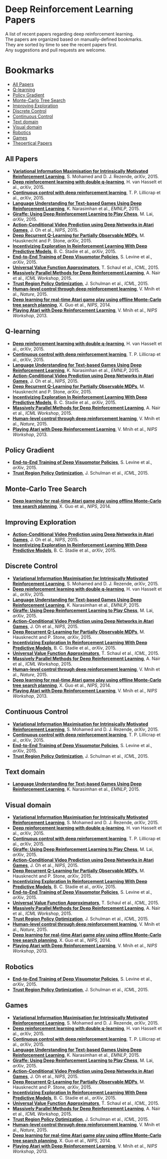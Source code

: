 # Deep Reinforcement Learning Papers
A list of recent papers regarding deep reinforcement learning. <br>
The papers are organized based on manually-defined bookmarks. <br>
They are sorted by time to see the recent papers first. <br>
Any suggestions and pull requests are welcome. 

# Bookmarks
  * [All Papers](#all-papers)
  * [Q-learning](#q-learning)
  * [Policy Gradient](#policy-gradient)
  * [Monte-Carlo Tree Search](#monte-carlo-tree-search)
  * [Improving Exploration](#improving-exploration)
  * [Discrete Control](#discrete-control)
  * [Continuous Control](#continuous-control)
  * [Text domain](#text-domain)
  * [Visual domain](#visual-domain)
  * [Robotics](#robotics)
  * [Games](#games)
  * [Theoertical Papers](#theoertical-papers)

## All Papers
  * [**Variational Information Maximisation for Intrinsically Motivated Reinforcement Learning**](http://arxiv.org/abs/1509.08731), S. Mohamed and D. J. Rezende, *arXiv*, 2015.
  * [**Deep reinforcement learning with double q-learning**](http://arxiv.org/abs/1509.06461), H. van Hasselt et al., *arXiv*, 2015.
  * [**Continuous control with deep reinforcement learning**](http://arxiv.org/abs/1509.02971), T. P. Lillicrap et al., *arXiv*, 2015.
  * [**Language Understanding for Text-based Games Using Deep Reinforcement Learning**](http://people.csail.mit.edu/karthikn/pdfs/mud-play15.pdf), K. Narasimhan et al., *EMNLP*, 2015.
  * [**Giraffe: Using Deep Reinforcement Learning to Play Chess**](http://arxiv.org/abs/1509.01549), M. Lai, *arXiv*, 2015.
  * [**Action-Conditional Video Prediction using Deep Networks in Atari Games**](http://arxiv.org/abs/1507.08750), J. Oh et al., *NIPS*, 2015.
  * [**Deep Recurrent Q-Learning for Partially Observable MDPs**](http://arxiv.org/abs/1507.06527), M. Hausknecht and P. Stone, *arXiv*, 2015.
  * [**Incentivizing Exploration In Reinforcement Learning With Deep Predictive Models**](http://arxiv.org/abs/1507.00814), B. C. Stadie et al., *arXiv*, 2015.
  * [**End-to-End Training of Deep Visuomotor Policies**](http://arxiv.org/abs/1504.00702), S. Levine et al., *arXiv*, 2015.
  * [**Universal Value Function Approximators**](http://schaul.site44.com/publications/uvfa.pdf), T. Schaul et al., *ICML*, 2015.
  * [**Massively Parallel Methods for Deep Reinforcement Learning**](http://www0.cs.ucl.ac.uk/staff/d.silver/web/Publications_files/gorila.pdf), A. Nair et al., *ICML Workshop*, 2015.
  * [**Trust Region Policy Optimization**](http://jmlr.org/proceedings/papers/v37/schulman15.pdf), J. Schulman et al., *ICML*, 2015.
  * [**Human-level control through deep reinforcement learning**](http://www.nature.com/nature/journal/v518/n7540/pdf/nature14236.pdf), V. Mnih et al., *Nature*, 2015.
  * [**Deep learning for real-time Atari game play using offline Monte-Carlo tree search planning**](http://papers.nips.cc/paper/5421-deep-learning-for-real-time-atari-game-play-using-offline-monte-carlo-tree-search-planning.pdf), X. Guo et al., *NIPS*, 2014.
  * [**Playing Atari with Deep Reinforcement Learning**](https://www.cs.toronto.edu/~vmnih/docs/dqn.pdf), V. Mnih et al., *NIPS Workshop*, 2013.

## Q-learning
  * [**Deep reinforcement learning with double q-learning**](http://arxiv.org/abs/1509.06461), H. van Hasselt et al., *arXiv*, 2015.
  * [**Continuous control with deep reinforcement learning**](http://arxiv.org/abs/1509.02971), T. P. Lillicrap et al., *arXiv*, 2015.
  * [**Language Understanding for Text-based Games Using Deep Reinforcement Learning**](http://people.csail.mit.edu/karthikn/pdfs/mud-play15.pdf), K. Narasimhan et al., *EMNLP*, 2015.
  * [**Action-Conditional Video Prediction using Deep Networks in Atari Games**](http://arxiv.org/abs/1507.08750), J. Oh et al., *NIPS*, 2015.
  * [**Deep Recurrent Q-Learning for Partially Observable MDPs**](http://arxiv.org/abs/1507.06527), M. Hausknecht and P. Stone, *arXiv*, 2015.
  * [**Incentivizing Exploration In Reinforcement Learning With Deep Predictive Models**](http://arxiv.org/abs/1507.00814), B. C. Stadie et al., *arXiv*, 2015.
  * [**Massively Parallel Methods for Deep Reinforcement Learning**](http://www0.cs.ucl.ac.uk/staff/d.silver/web/Publications_files/gorila.pdf), A. Nair et al., *ICML Workshop*, 2015.
  * [**Human-level control through deep reinforcement learning**](http://www.nature.com/nature/journal/v518/n7540/pdf/nature14236.pdf), V. Mnih et al., *Nature*, 2015.
  * [**Playing Atari with Deep Reinforcement Learning**](https://www.cs.toronto.edu/~vmnih/docs/dqn.pdf), V. Mnih et al., *NIPS Workshop*, 2013.

## Policy Gradient
  * [**End-to-End Training of Deep Visuomotor Policies**](http://arxiv.org/abs/1504.00702), S. Levine et al., *arXiv*, 2015.
  * [**Trust Region Policy Optimization**](http://jmlr.org/proceedings/papers/v37/schulman15.pdf), J. Schulman et al., *ICML*, 2015.

## Monte-Carlo Tree Search
  * [**Deep learning for real-time Atari game play using offline Monte-Carlo tree search planning**](http://papers.nips.cc/paper/5421-deep-learning-for-real-time-atari-game-play-using-offline-monte-carlo-tree-search-planning.pdf), X. Guo et al., *NIPS*, 2014.

## Improving Exploration
  * [**Action-Conditional Video Prediction using Deep Networks in Atari Games**](http://arxiv.org/abs/1507.08750), J. Oh et al., *NIPS*, 2015.
  * [**Incentivizing Exploration In Reinforcement Learning With Deep Predictive Models**](http://arxiv.org/abs/1507.00814), B. C. Stadie et al., *arXiv*, 2015.

## Discrete Control
  * [**Variational Information Maximisation for Intrinsically Motivated Reinforcement Learning**](http://arxiv.org/abs/1509.08731), S. Mohamed and D. J. Rezende, *arXiv*, 2015.
  * [**Deep reinforcement learning with double q-learning**](http://arxiv.org/abs/1509.06461), H. van Hasselt et al., *arXiv*, 2015.
  * [**Language Understanding for Text-based Games Using Deep Reinforcement Learning**](http://people.csail.mit.edu/karthikn/pdfs/mud-play15.pdf), K. Narasimhan et al., *EMNLP*, 2015.
  * [**Giraffe: Using Deep Reinforcement Learning to Play Chess**](http://arxiv.org/abs/1509.01549), M. Lai, *arXiv*, 2015.
  * [**Action-Conditional Video Prediction using Deep Networks in Atari Games**](http://arxiv.org/abs/1507.08750), J. Oh et al., *NIPS*, 2015.
  * [**Deep Recurrent Q-Learning for Partially Observable MDPs**](http://arxiv.org/abs/1507.06527), M. Hausknecht and P. Stone, *arXiv*, 2015.
  * [**Incentivizing Exploration In Reinforcement Learning With Deep Predictive Models**](http://arxiv.org/abs/1507.00814), B. C. Stadie et al., *arXiv*, 2015.
  * [**Universal Value Function Approximators**](http://schaul.site44.com/publications/uvfa.pdf), T. Schaul et al., *ICML*, 2015.
  * [**Massively Parallel Methods for Deep Reinforcement Learning**](http://www0.cs.ucl.ac.uk/staff/d.silver/web/Publications_files/gorila.pdf), A. Nair et al., *ICML Workshop*, 2015.
  * [**Human-level control through deep reinforcement learning**](http://www.nature.com/nature/journal/v518/n7540/pdf/nature14236.pdf), V. Mnih et al., *Nature*, 2015.
  * [**Deep learning for real-time Atari game play using offline Monte-Carlo tree search planning**](http://papers.nips.cc/paper/5421-deep-learning-for-real-time-atari-game-play-using-offline-monte-carlo-tree-search-planning.pdf), X. Guo et al., *NIPS*, 2014.
  * [**Playing Atari with Deep Reinforcement Learning**](https://www.cs.toronto.edu/~vmnih/docs/dqn.pdf), V. Mnih et al., *NIPS Workshop*, 2013.
 
## Continuous Control
  * [**Variational Information Maximisation for Intrinsically Motivated Reinforcement Learning**](http://arxiv.org/abs/1509.08731), S. Mohamed and D. J. Rezende, *arXiv*, 2015.
  * [**Continuous control with deep reinforcement learning**](http://arxiv.org/abs/1509.02971), T. P. Lillicrap et al., *arXiv*, 2015.
  * [**End-to-End Training of Deep Visuomotor Policies**](http://arxiv.org/abs/1504.00702), S. Levine et al., *arXiv*, 2015.
  * [**Trust Region Policy Optimization**](http://jmlr.org/proceedings/papers/v37/schulman15.pdf), J. Schulman et al., *ICML*, 2015.

## Text domain
  * [**Language Understanding for Text-based Games Using Deep Reinforcement Learning**](http://people.csail.mit.edu/karthikn/pdfs/mud-play15.pdf), K. Narasimhan et al., *EMNLP*, 2015.

## Visual domain
  * [**Variational Information Maximisation for Intrinsically Motivated Reinforcement Learning**](http://arxiv.org/abs/1509.08731), S. Mohamed and D. J. Rezende, *arXiv*, 2015.
  * [**Deep reinforcement learning with double q-learning**](http://arxiv.org/abs/1509.06461), H. van Hasselt et al., *arXiv*, 2015.
  * [**Continuous control with deep reinforcement learning**](http://arxiv.org/abs/1509.02971), T. P. Lillicrap et al., *arXiv*, 2015.
  * [**Giraffe: Using Deep Reinforcement Learning to Play Chess**](http://arxiv.org/abs/1509.01549), M. Lai, *arXiv*, 2015.
  * [**Action-Conditional Video Prediction using Deep Networks in Atari Games**](http://arxiv.org/abs/1507.08750), J. Oh et al., *NIPS*, 2015.
  * [**Deep Recurrent Q-Learning for Partially Observable MDPs**](http://arxiv.org/abs/1507.06527), M. Hausknecht and P. Stone, *arXiv*, 2015.
  * [**Incentivizing Exploration In Reinforcement Learning With Deep Predictive Models**](http://arxiv.org/abs/1507.00814), B. C. Stadie et al., *arXiv*, 2015.
  * [**End-to-End Training of Deep Visuomotor Policies**](http://arxiv.org/abs/1504.00702), S. Levine et al., *arXiv*, 2015.
  * [**Universal Value Function Approximators**](http://schaul.site44.com/publications/uvfa.pdf), T. Schaul et al., *ICML*, 2015.
  * [**Massively Parallel Methods for Deep Reinforcement Learning**](http://www0.cs.ucl.ac.uk/staff/d.silver/web/Publications_files/gorila.pdf), A. Nair et al., *ICML Workshop*, 2015.
  * [**Trust Region Policy Optimization**](http://jmlr.org/proceedings/papers/v37/schulman15.pdf), J. Schulman et al., *ICML*, 2015.
  * [**Human-level control through deep reinforcement learning**](http://www.nature.com/nature/journal/v518/n7540/pdf/nature14236.pdf), V. Mnih et al., *Nature*, 2015.
  * [**Deep learning for real-time Atari game play using offline Monte-Carlo tree search planning**](http://papers.nips.cc/paper/5421-deep-learning-for-real-time-atari-game-play-using-offline-monte-carlo-tree-search-planning.pdf), X. Guo et al., *NIPS*, 2014.
  * [**Playing Atari with Deep Reinforcement Learning**](https://www.cs.toronto.edu/~vmnih/docs/dqn.pdf), V. Mnih et al., *NIPS Workshop*, 2013.

## Robotics
  * [**End-to-End Training of Deep Visuomotor Policies**](http://arxiv.org/abs/1504.00702), S. Levine et al., *arXiv*, 2015.
  * [**Trust Region Policy Optimization**](http://jmlr.org/proceedings/papers/v37/schulman15.pdf), J. Schulman et al., *ICML*, 2015.

## Games
  * [**Variational Information Maximisation for Intrinsically Motivated Reinforcement Learning**](http://arxiv.org/abs/1509.08731), S. Mohamed and D. J. Rezende, *arXiv*, 2015.
  * [**Deep reinforcement learning with double q-learning**](http://arxiv.org/abs/1509.06461), H. van Hasselt et al., *arXiv*, 2015.
  * [**Continuous control with deep reinforcement learning**](http://arxiv.org/abs/1509.02971), T. P. Lillicrap et al., *arXiv*, 2015.
  * [**Language Understanding for Text-based Games Using Deep Reinforcement Learning**](http://people.csail.mit.edu/karthikn/pdfs/mud-play15.pdf), K. Narasimhan et al., *EMNLP*, 2015.
  * [**Giraffe: Using Deep Reinforcement Learning to Play Chess**](http://arxiv.org/abs/1509.01549), M. Lai, *arXiv*, 2015.
  * [**Action-Conditional Video Prediction using Deep Networks in Atari Games**](http://arxiv.org/abs/1507.08750), J. Oh et al., *NIPS*, 2015.
  * [**Deep Recurrent Q-Learning for Partially Observable MDPs**](http://arxiv.org/abs/1507.06527), M. Hausknecht and P. Stone, *arXiv*, 2015.
  * [**Incentivizing Exploration In Reinforcement Learning With Deep Predictive Models**](http://arxiv.org/abs/1507.00814), B. C. Stadie et al., *arXiv*, 2015.
  * [**Universal Value Function Approximators**](http://schaul.site44.com/publications/uvfa.pdf), T. Schaul et al., *ICML*, 2015.
  * [**Massively Parallel Methods for Deep Reinforcement Learning**](http://www0.cs.ucl.ac.uk/staff/d.silver/web/Publications_files/gorila.pdf), A. Nair et al., *ICML Workshop*, 2015.
  * [**Trust Region Policy Optimization**](http://jmlr.org/proceedings/papers/v37/schulman15.pdf), J. Schulman et al., *ICML*, 2015.
  * [**Human-level control through deep reinforcement learning**](http://www.nature.com/nature/journal/v518/n7540/pdf/nature14236.pdf), V. Mnih et al., *Nature*, 2015.
  * [**Deep learning for real-time Atari game play using offline Monte-Carlo tree search planning**](http://papers.nips.cc/paper/5421-deep-learning-for-real-time-atari-game-play-using-offline-monte-carlo-tree-search-planning.pdf), X. Guo et al., *NIPS*, 2014.
  * [**Playing Atari with Deep Reinforcement Learning**](https://www.cs.toronto.edu/~vmnih/docs/dqn.pdf), V. Mnih et al., *NIPS Workshop*, 2013.
